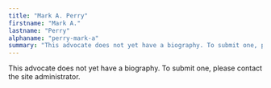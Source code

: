 ```yaml
---
title: "Mark A. Perry"
firstname: "Mark A."
lastname: "Perry"
alphaname: "perry-mark-a"
summary: "This advocate does not yet have a biography. To submit one, please contact the site administrator."
---
```

This advocate does not yet have a biography. To submit one, please contact the site administrator.

